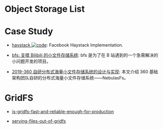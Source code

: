 # Object Storage List

# Case Study

- [haystack ![code](https://shorturl.at/dlxyK)](https://github.com/hackeryoung/haystack): Facebook Haystack Implementation.

- [bfs: 支撑 Bilibili 的小文件存储系统](https://parg.co/RWU): bfs 是为了在 B 站遇到的一个急需解决的小问题开发的项目。

- [2019-360 自研分布式海量小文件存储系统的设计与实现](https://mp.weixin.qq.com/s/xWMeU8W7Fy8vgSblyN1fOA): 本文介绍 360 基础架构团队自研的分布式海量小文件存储系统——NebulasFs。

# GridFS

- [is-gridfs-fast-and-reliable-enough-for-production](http://stackoverflow.com/questions/3413115/is-gridfs-fast-and-reliable-enough-for-production)

- [serving-files-out-of-gridfs](https://www.coffeepowered.net/2010/02/17/serving-files-out-of-gridfs/)
